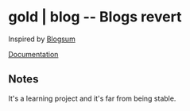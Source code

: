 gold | blog -- Blogs revert
===========================

Inspired by [Blogsum](https://github.com/obfuscurity/blogsum)

[Documentation](https://godoc.org/github.com/dim13/gold)

Notes
-----

It's a learning project and it's far from being stable.

